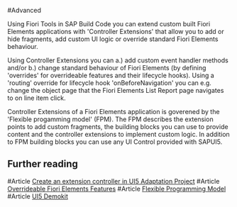 #Advanced 

Using Fiori Tools in SAP Build Code you can extend custom built Fiori Elements applications with 'Controller Extensions' that allow you to add or hide fragments, add custom UI logic or override standard Fiori Elements behaviour.

Using Controller Extensions you can a.) add custom event handler methods and/or b.) change standard behaviour of Fiori Elements (by defining 'overrides' for overrideable features and their lifecycle hooks). Using a 'routing' override for lifecycle hook 'onBeforeNavigation' you can e.g. change the object page that the Fiori Elements List Report page navigates to on line item click.

Controller Extensions of a Fiori Elements application is goverened by the 'Flexible progamming model' (FPM). The FPM describes the extension points to add custom fragments, the building blocks you can use to provide content and the controller extensions to implement custom logic. In addition to FPM building blocks you can use any UI Control provided with SAPUI5.

## Further reading

#Article [Create an extension controller in UI5 Adaptation Project](https://help.sap.com/docs/bas/developing-sap-fiori-app-in-sap-business-application-studio/adapt-ui)
#Article [Overrideable Fiori Elements Features](https://help.sap.com/docs/bas/developing-sap-fiori-app-in-sap-business-application-studio/adapt-ui)
#Article [Flexible Programming Model](https://ui5.sap.com/test-resources/sap/fe/core/fpmExplorer/index.html#/overview/introduction)
#Article [UI5 Demokit](https://ui5.sap.com/)



